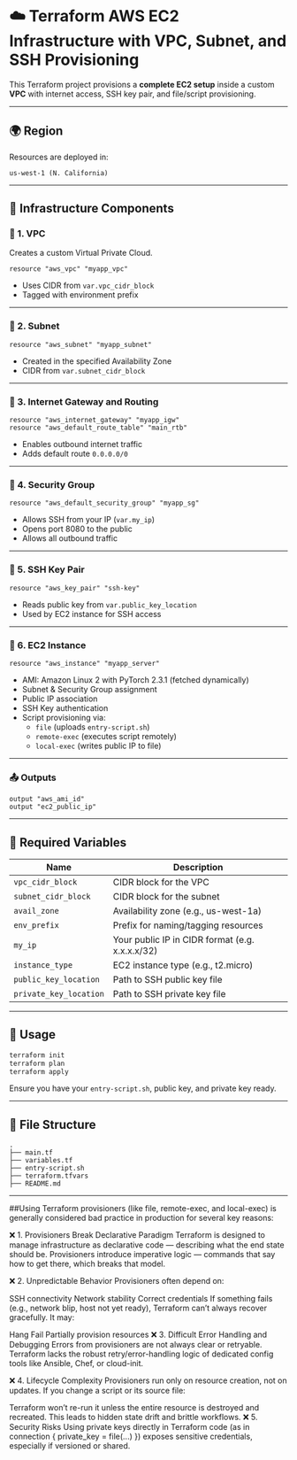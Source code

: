 # ☁️ Terraform AWS EC2 Infrastructure with VPC, Subnet, and SSH Provisioning

This Terraform project provisions a **complete EC2 setup** inside a custom **VPC** with internet access, SSH key pair, and file/script provisioning.

---

## 🌍 Region

Resources are deployed in:

```
us-west-1 (N. California)
```

---

## 🧱 Infrastructure Components

### 🔹 1. VPC
Creates a custom Virtual Private Cloud.

```hcl
resource "aws_vpc" "myapp_vpc"
```

- Uses CIDR from `var.vpc_cidr_block`
- Tagged with environment prefix

---

### 🔹 2. Subnet

```hcl
resource "aws_subnet" "myapp_subnet"
```

- Created in the specified Availability Zone
- CIDR from `var.subnet_cidr_block`

---

### 🔹 3. Internet Gateway and Routing

```hcl
resource "aws_internet_gateway" "myapp_igw"
resource "aws_default_route_table" "main_rtb"
```

- Enables outbound internet traffic
- Adds default route `0.0.0.0/0`

---

### 🔹 4. Security Group

```hcl
resource "aws_default_security_group" "myapp_sg"
```

- Allows SSH from your IP (`var.my_ip`)
- Opens port 8080 to the public
- Allows all outbound traffic

---

### 🔹 5. SSH Key Pair

```hcl
resource "aws_key_pair" "ssh-key"
```

- Reads public key from `var.public_key_location`
- Used by EC2 instance for SSH access

---

### 🔹 6. EC2 Instance

```hcl
resource "aws_instance" "myapp_server"
```

- AMI: Amazon Linux 2 with PyTorch 2.3.1 (fetched dynamically)
- Subnet & Security Group assignment
- Public IP association
- SSH Key authentication
- Script provisioning via:
  - `file` (uploads `entry-script.sh`)
  - `remote-exec` (executes script remotely)
  - `local-exec` (writes public IP to file)

---

### 📤 Outputs

```hcl
output "aws_ami_id"
output "ec2_public_ip"
```

---

## 📌 Required Variables

| Name                  | Description                              |
|-----------------------|------------------------------------------|
| `vpc_cidr_block`      | CIDR block for the VPC                   |
| `subnet_cidr_block`   | CIDR block for the subnet                |
| `avail_zone`          | Availability zone (e.g., us-west-1a)    |
| `env_prefix`          | Prefix for naming/tagging resources      |
| `my_ip`               | Your public IP in CIDR format (e.g. x.x.x.x/32) |
| `instance_type`       | EC2 instance type (e.g., t2.micro)       |
| `public_key_location` | Path to SSH public key file              |
| `private_key_location`| Path to SSH private key file             |

---

## 🚀 Usage

```bash
terraform init
terraform plan
terraform apply
```

Ensure you have your `entry-script.sh`, public key, and private key ready.

---

## 📁 File Structure

```
.
├── main.tf
├── variables.tf
├── entry-script.sh
├── terraform.tfvars
├── README.md
```

---
##Using Terraform provisioners (like file, remote-exec, and local-exec) is generally considered bad practice in production for several key reasons:

❌ 1. Provisioners Break Declarative Paradigm
Terraform is designed to manage infrastructure as declarative code — describing what the end state should be. Provisioners introduce imperative logic — commands that say how to get there, which breaks that model.

❌ 2. Unpredictable Behavior
Provisioners often depend on:

SSH connectivity
Network stability
Correct credentials
If something fails (e.g., network blip, host not yet ready), Terraform can’t always recover gracefully. It may:

Hang
Fail
Partially provision resources
❌ 3. Difficult Error Handling and Debugging
Errors from provisioners are not always clear or retryable. Terraform lacks the robust retry/error-handling logic of dedicated config tools like Ansible, Chef, or cloud-init.

❌ 4. Lifecycle Complexity
Provisioners run only on resource creation, not on updates. If you change a script or its source file:

Terraform won’t re-run it unless the entire resource is destroyed and recreated.
This leads to hidden state drift and brittle workflows.
❌ 5. Security Risks
Using private keys directly in Terraform code (as in connection { private_key = file(...) }) exposes sensitive credentials, especially if versioned or shared.
